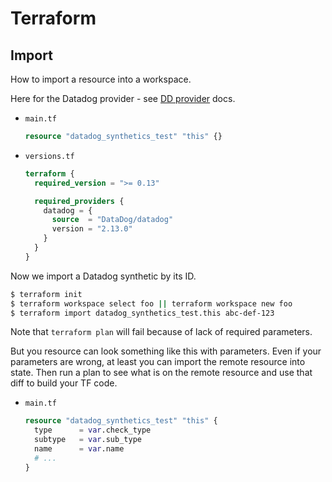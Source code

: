 # Terraform


## Import

How to import a resource into a workspace.

Here for the Datadog provider - see [DD provider](https://registry.terraform.io/providers/DataDog/datadog/latest/docs) docs.

- `main.tf`
    ```terraform
    resource "datadog_synthetics_test" "this" {}
- `versions.tf`
    ```terraform
    terraform {
      required_version = ">= 0.13"

      required_providers {
        datadog = {
          source  = "DataDog/datadog"
          version = "2.13.0"
        }
      }
    }
    ```

Now we import a Datadog synthetic by its ID.

```sh
$ terraform init
$ terraform workspace select foo || terraform workspace new foo
$ terraform import datadog_synthetics_test.this abc-def-123
```

Note that `terraform plan` will fail because of lack of required parameters. 

But you resource can look something like this with parameters. Even if your parameters are wrong, at least you can import the remote resource into state. Then run a plan to see what is on the remote resource and use that diff to build your TF code.

- `main.tf`
    ```terraform
    resource "datadog_synthetics_test" "this" {
      type      = var.check_type
      subtype   = var.sub_type
      name      = var.name
      # ...
    }
    ```
